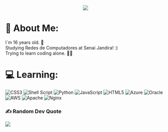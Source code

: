 <div align="center"> <img src="https://media.giphy.com/media/v1.Y2lkPTc5MGI3NjExNTM5c2tmZm50MDR1dWJpaHRsbG1lcGF3Y2hlczNjMGJxcThnb3RxaSZlcD12MV9pbnRlcm5hbF9naWZfYnlfaWQmY3Q9Zw/3VaxCf3zah8wE/giphy.gif"> </div>








# 💫 About Me:
I´m 16 years old. 👾<br>Studying Redes de Computadores at Senai Jandira! :) <br>Trying to learn coding alone. 🐱‍💻


# 💻 Learning:
![CSS3](https://img.shields.io/badge/css3-%231572B6.svg?style=for-the-badge&logo=css3&logoColor=white) ![Shell Script](https://img.shields.io/badge/shell_script-%23121011.svg?style=for-the-badge&logo=gnu-bash&logoColor=white) ![Python](https://img.shields.io/badge/python-3670A0?style=for-the-badge&logo=python&logoColor=ffdd54) ![JavaScript](https://img.shields.io/badge/javascript-%23323330.svg?style=for-the-badge&logo=javascript&logoColor=%23F7DF1E) ![HTML5](https://img.shields.io/badge/html5-%23E34F26.svg?style=for-the-badge&logo=html5&logoColor=white) ![Azure](https://img.shields.io/badge/azure-%230072C6.svg?style=for-the-badge&logo=azure-devops&logoColor=white) ![Oracle](https://img.shields.io/badge/Oracle-F80000?style=for-the-badge&logo=oracle&logoColor=white) ![AWS](https://img.shields.io/badge/AWS-%23FF9900.svg?style=for-the-badge&logo=amazon-aws&logoColor=white) ![Apache](https://img.shields.io/badge/apache-%23D42029.svg?style=for-the-badge&logo=apache&logoColor=white) ![Nginx](https://img.shields.io/badge/nginx-%23009639.svg?style=for-the-badge&logo=nginx&logoColor=white)


### ✍️ Random Dev Quote
![](https://quotes-github-readme.vercel.app/api?type=horizontal&theme=radical)

